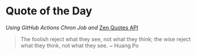 # Quote of the Day 
*Using GitHub Actions Chron Job and* [Zen Quotes API]( https://zenquotes.io/ )
> The foolish reject what they see, not what they think; the wise reject what they think, not what they see. ~ Huang Po

